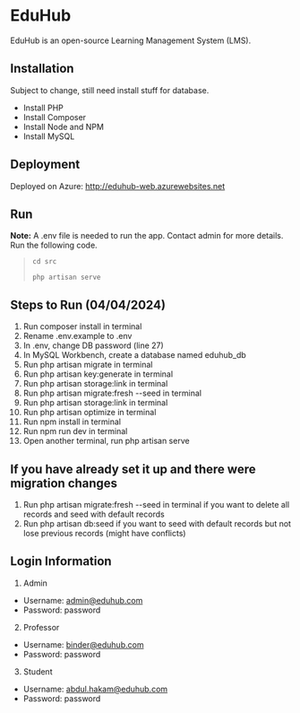 # EduHub

EduHub is an open-source Learning Management System (LMS).

## Installation
Subject to change, still need install stuff for database.
- Install PHP
- Install Composer
- Install Node and NPM
- Install MySQL

## Deployment
Deployed on Azure: http://eduhub-web.azurewebsites.net

## Run
**Note:** A .env file is needed to run the app. Contact admin for more details.<br>
Run the following code.

> ```
> cd src
> ```
> ```
> php artisan serve
> ```

## Steps to Run (04/04/2024)
1. Run composer install in terminal
2. Rename .env.example to .env
3. In .env, change DB password (line 27)
4. In MySQL Workbench, create a database named eduhub_db
5. Run php artisan migrate in terminal
6. Run php artisan key:generate in terminal
7. Run php artisan storage:link in terminal
8. Run php artisan migrate:fresh --seed in terminal
9. Run php artisan storage:link in terminal
10. Run php artisan optimize in terminal
11. Run npm install in terminal
12. Run npm run dev in terminal
13. Open another terminal, run php artisan serve

## If you have already set it up and there were migration changes
1. Run php artisan migrate:fresh --seed in terminal if you want to delete all records and seed with default records
2. Run php artisan db:seed if you want to seed with default records but not lose previous records (might have conflicts)

## Login Information
1. Admin
- Username: admin@eduhub.com
- Password: password
2. Professor
- Username: binder@eduhub.com
- Password: password
3. Student
- Username: abdul.hakam@eduhub.com
- Password: password